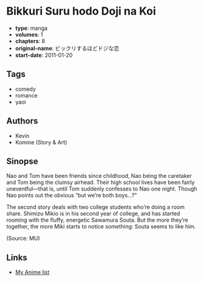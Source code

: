 # Bikkuri Suru hodo Doji na Koi

-   **type**: manga
-   **volumes**: 1
-   **chapters**: 8
-   **original-name**: ビックリするほどドジな恋
-   **start-date**: 2011-01-20

## Tags

-   comedy
-   romance
-   yaoi

## Authors

-   Kevin
-   Komine (Story & Art)

## Sinopse

Nao and Tom have been friends since childhood, Nao being the caretaker and Tom being the clumsy airhead. Their high school lives have been fairly uneventful—that is, until Tom suddenly confesses to Nao one night. Though Nao points out the obvious “but we’re both boys…?”

The second story deals with two college students who’re doing a room share. Shimizu Mikio is in his second year of college, and has started rooming with the fluffy, energetic Sawamura Souta. But the more they’re together, the more Miki starts to notice something: Souta seems to like him.

(Source: MU)

## Links

-   [My Anime list](https://myanimelist.net/manga/47951/Bikkuri_Suru_hodo_Doji_na_Koi)
